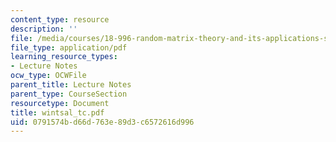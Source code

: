 ```yaml
---
content_type: resource
description: ''
file: /media/courses/18-996-random-matrix-theory-and-its-applications-spring-2004/0791574bd66d763e89d3c6572616d996_wintsal_tc.pdf
file_type: application/pdf
learning_resource_types:
- Lecture Notes
ocw_type: OCWFile
parent_title: Lecture Notes
parent_type: CourseSection
resourcetype: Document
title: wintsal_tc.pdf
uid: 0791574b-d66d-763e-89d3-c6572616d996
---
```

